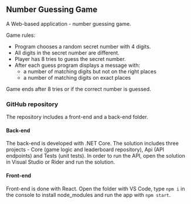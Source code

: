 ## Number Guessing Game

A Web-based application - number guessing game.

Game rules:
<ul>
  <li>Program chooses a random secret number with 4 digits.</li>
  <li>All digits in the secret number are different.</li>
  <li>Player has 8 tries to guess the secret number.</li>
  <li>After each guess program displays a message with:
    <ul>
      <li>a number of matching digits but not on the right places</li>
      <li>a number of matching digits on exact places</li>
    </ul>
  </li>
</ul>

Game ends after 8 tries or if the correct number is guessed.


### GitHub repository
The repository includes a front-end and a back-end folder.

#### Back-end
The back-end is developed with .NET Core. The solution includes three projects - Core (game logic and leaderboard repository), Api (API endpoints) and Tests (unit tests). In order to run the API, open the solution in Visual Studio or Rider and run the solution.

#### Front-end
Front-end is done with React. Open the folder with VS Code, type ```npm i``` in the console to install node_modules and run the app with ```npm start```.
